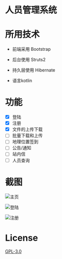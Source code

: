 # 人员管理系统


# 所用技术

- 前端采用 Bootstrap

- 后台使用 Struts2

- 持久层使用 Hibernate

- 语言kotlin

# 功能

- [x] 登陆
- [x] 注册
- [x] 文件的上传下载
- [ ] 批量下载和上传
- [ ] 地理位置签到
- [ ] 公告/通知
- [ ] 站内信
- [ ] 人员查询

# 截图

![主页](http://7xt81u.com1.z0.glb.clouddn.com/index.png)

![登陆](http://7xt81u.com1.z0.glb.clouddn.com/login.png)

![注册](http://7xt81u.com1.z0.glb.clouddn.com/register.png)

# License

[GPL-3.0](https://github.com/youngxhui/work/blob/master/LICENSE)


